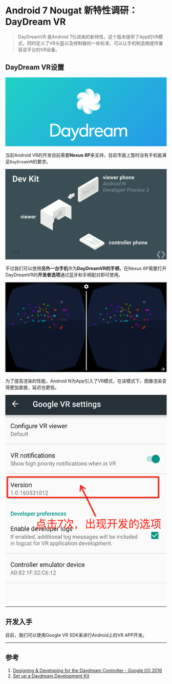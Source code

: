 # Android 7 Nougat 新特性调研：DayDream VR

> DayDreamVR 是Android 7引进来的新特性，这个版本提供了App的VR模式，同时定义了VR头盔以及控制器的一些标准，可以让手机制造商提供兼容该平台的VR设备。

## DayDream VR设置

![daydream](images/an_daydream.png)

当前Android VR的开发目前需要**Nexus 6P**来支持，目前市面上暂时没有手机能满足`DayDreamVR`的要求。

![dev-kit](images/an_daydream_devkit.png)

不过我们可以使用**另外一台手机**作为**DayDreamVR的手柄**，在Nexus 6P需要打开DayDreamVR的**开发者选项**通过蓝牙和手柄配对即可使用。

![paint](images/an_daydream_paint.png)

为了提高渲染的性能，Android N为App引入了VR模式，在该模式下，图像渲染变得更加直接，延迟也更低。

![option](images/an_daydream_option.png)

---

## 开发入手

目前，我们可以使用Google VR SDK来进行Android上的VR APP开发。



---

## 参考

1. [Designing & Developing for the Daydream Controller - Google I/O 2016][1]
2. [Set up a Daydream Development Kit][2]


[1]:https://www.youtube.com/watch?v=l9OfmWnqR0M
[2]:https://developers.google.com/vr/concepts/dev-kit-setup